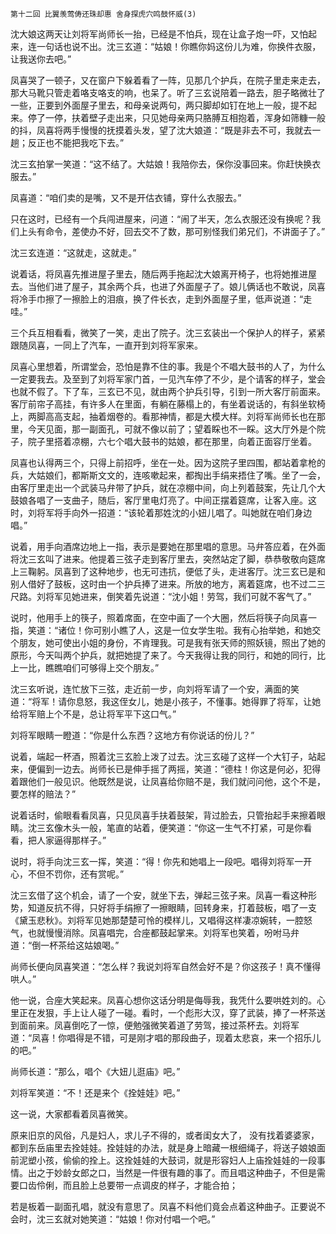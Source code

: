     第十二回 比翼羡莺俦还珠却惠 舍身探虎穴鸣鼓怀威(3) 

   沈大娘这两天让刘将军尚师长一抬，已经是不怕兵，现在让盒子炮一吓，又怕起来，连一句话也说不出。沈三玄道：“姑娘！你瞧你妈这份儿为难，你换件衣服，让我送你去吧。”

   凤喜哭了一顿子，又在窗户下躲着看了一阵，见那几个护兵，在院子里走来走去，那大马靴只管走着咯支咯支的响，也呆了。听了三玄说陪着一路去，胆子略微壮了一些，正要到外面屋子里去，和母亲说两句，两只脚却如钉在地上一般，提不起来。停了一停，扶着壁子走出来，只见她母亲两只胳膊互相抱着，浑身如筛糠一般的抖，凤喜将两手慢慢的抚摸着头发，望了沈大娘道：“既是非去不可，我就去一趟；反正也不能把我吃下去。”

   沈三玄拍掌一笑道：“这不结了。大姑娘！我陪你去，保你没事回来。你赶快换衣服去。”

   凤喜道：“咱们卖的是嘴，又不是开估衣铺，穿什么衣服去。”

   只在这时，已经有一个兵闯进屋来，问道：“闹了半天，怎么衣服还没有换呢？我们上头有命令，差使办不好，回去交不了数，那可别怪我们弟兄们，不讲面子了。”

   沈三玄连道：“这就走，这就走。”

   说着话，将凤喜先推进屋子里去，随后两手拖起沈大娘离开椅子，也将她推进屋去。当他们进了屋子，其余两个兵，也进了外面屋子了。娘儿俩话也不敢说，凤喜将冷手巾擦了一擦脸上的泪痕，换了件长衣，走到外面屋子里，低声说道：“走哇。”

   三个兵互相看看，微笑了一笑，走出了院子。沈三玄装出一个保护人的样子，紧紧跟随凤喜，一同上了汽车，一直开到刘将军家来。

   凤喜心里想着，所谓堂会，恐怕是靠不住的事。我是个不唱大鼓书的人了，为什么一定要我去。及至到了刘将军家门首，一见汽车停了不少，是个请客的样子，堂会也就不假了。下了车，三玄已不见，就由两个护兵引导，引到一所大客厅前面来。客厅前帘子高挂，有许多人在里面，有躺在藤榻上的，有坐着说话的，有斜坐软椅上，两脚高高支起，抽着烟卷的。看那神情，都是大模大样。刘将军尚师长也在那里，今天见面，那一副面孔，可就不像以前了；望着睬也不一睬。这大厅外是个院子，院子里搭着凉棚，六七个唱大鼓书的姑娘，都在那里，向着正面容厅坐着。

   凤喜也认得两三个，只得上前招呼，坐在一处。因为这院子里四围，都站着拿枪的兵，大姑娘们，都斯斯文文的，连咳嗽起来，都掏出手绢来捂住了嘴。坐了一会，由客厅里走出一个武装马弁带了护兵，就在凉棚中间，向上列着鼓案，先让几个大鼓娘各唱了一支曲子，随后，客厅里电灯亮了。中间正摆着筵席，让客入座。这时，刘将军将手向外一招道：“该轮着那姓沈的小妞儿唱了。叫她就在咱们身边唱。”

   说着，用手向酒席边地上一指，表示是要她在那里唱的意思。马弁答应着，在外面将沈三玄叫了进来。他提着三弦子走到客厅里去，突然站定了脚，恭恭敬敬向筵席上三鞠躬。凤喜到了这种地步，也无可违抗，便低了头，走进客厅。沈三玄已是和别人借好了鼓板，这时由一个护兵捧了进来。所放的地方，离着筵席，也不过二三尺路。刘将军见她进来，倒笑着先说道：“沈小姐！劳驾，我们可就不客气了。”

   说时，他用手上的筷子，照着席面，在空中画了一个大圈，然后将筷子向凤喜一指，笑道：“诸位！你可别小瞧了人，这是一位女学生啦。我有心抬举她，和她交个朋友，她可使出小姐的身份，不肯理我。可是我有张天师的照妖镜，照出了她的原形，今天叫两个护兵，就把她提了来了。今天我得让我的同行，和她的同行，比上一比，瞧瞧咱们可够得上交个朋友。”

   沈三玄听说，连忙放下三弦，走近前一步，向刘将军请了一个安，满面的笑道：“将军！请你息怒，我这侄女儿，她是小孩子，不懂事。她得罪了将军，让她给将军赔上个不是，总让将军平下这口气。”

   刘将军眼睛一瞪道：“你是什么东西？这地方有你说话的份儿？”

   说着，端起一杯酒，照着沈三玄脸上泼了过去。沈三玄碰了这样一个大钉子，站起来，便偏到一边去。尚师长已是伸手摇了两摇，笑道：“德柱！你这是何必，犯得着跟他们一般见识。他既然是说，让凤喜给你赔不是，我们就问问他，这个不是，要怎样的赔法？”

   说着话时，偷眼看看凤喜，只见凤喜手扶着鼓架，背过脸去，只管抬起手来擦着眼睛。沈三玄像木头一般，笔直的站着，便笑道：“你这一生气不打紧，可是你看看，把人家逼得那样子。”

   说时，将手向沈三玄一挥，笑道：“得！你先和她唱上一段吧。唱得刘将军一开心，不但不罚你，还有赏呢。”

   沈三玄借了这个机会，请了一个安，就坐下去，弹起三弦子来。凤喜一看这种形势，知道反抗不得，只好将手绢擦了一擦眼睛，回转身来，打着鼓板，唱了一支《黛玉悲秋》。刘将军见她那楚楚可怜的模样儿，又唱得这样凄凉婉转，一腔怒气，也就慢慢消除。凤喜唱完，合座都鼓起掌来。刘将军也笑着，吩咐马弁道：“倒一杯茶给这姑娘喝。”

   尚师长便向凤喜笑道：“怎么样？我说刘将军自然会好不是？你这孩子！真不懂得哄人。”

   他一说，合座大笑起来。凤喜心想你这话分明是侮辱我，我凭什么要哄姓刘的。心里正在发狠，手上让人碰了一碰。看时，一个彪形大汉，穿了武装，捧了一杯茶送到面前来。凤喜倒吃了一惊，便勉强微笑着道了劳驾，接过茶杯去。刘将军道：“凤喜！你唱得是不错，可是刚才唱的那段曲子，现着太悲哀，来一个招乐儿的吧。”

   尚师长道：“那么，唱个《大妞儿逛庙》吧。”

   刘将军笑道：“不！还是来个《拴娃娃》吧。”

   这一说，大家都看着凤喜微笑。

   原来旧京的风俗，凡是妇人，求儿子不得的，或者闺女大了， 没有找着婆婆家，都到东岳庙里去拴娃娃。拴娃娃的办法，就是身上暗藏一根细绳子，将送子娘娘面前泥塑小孩，偷偷的拴上。这拴娃娃的大鼓词，就是形容妇人上庙拴娃娃的一段事情。出之于妙龄女郎之口，当然是一件很有趣的事了。而且唱这种曲子，不但是需要口齿伶俐，而且脸上总要带一点调皮的样子，才能合拍；

   若是板着一副面孔唱，就没有意思了。凤喜不料他们竟会点着这种曲子。正要说不会时，沈三玄就对她笑道：“姑娘！你对付唱一个吧。”

